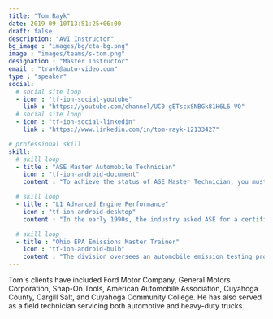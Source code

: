 ```yaml
---
title: "Tom Rayk"
date: 2019-09-10T13:51:25+06:00
draft: false
description: "AVI Instructor"
bg_image : "images/bg/cta-bg.png"
image : "images/teams/s-tom.png"
designation : "Master Instructor"
email : "trayk@auto-video.com"
type : "speaker"
social:
  # social site loop
  - icon : "tf-ion-social-youtube"
    link : "https://youtube.com/channel/UC0-gETscxSNBGk81H6L6-VQ"
  # social site loop
  - icon : "tf-ion-social-linkedin"
    link : "https://www.linkedin.com/in/tom-rayk-12133427"

# professional skill
skill:
  # skill loop
  - title : "ASE Master Automobile Technician"
    icon : "tf-ion-android-document"
    content : "To achieve the status of ASE Master Technician, you must achieve certification in all tests A1-A8 in the series."

  # skill loop
  - title : "L1 Advanced Engine Performance"
    icon : "tf-ion-android-desktop"
    content : "In the early 1990s, the industry asked ASE for a certification test to address the enhanced I/M emissions initiatives of that time. The Advanced Engine Performance Specialist (L1) Test answered that call by measuring the knowledge needed to diagnose emission failures and driveability problems on computer-controlled engine systems."

  # skill loop
  - title : "Ohio EPA Emissions Master Trainer"
    icon : "tf-ion-android-bulb"
    content : "The division oversees an automobile emission testing program to minimize emissions from mobile sources."
---
```


Tom's clients have included Ford Motor Company, General Motors Corporation, Snap-On Tools,  American Automobile Association, Cuyahoga County, Cargill Salt, and Cuyahoga Community College. He has also served as a field technician servicing both automotive and heavy-duty trucks.
